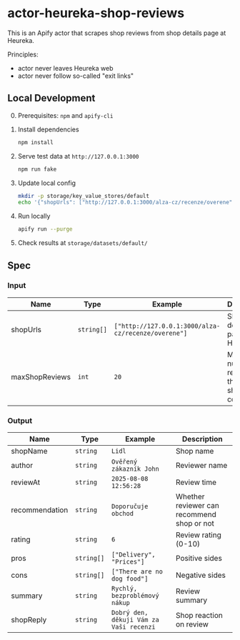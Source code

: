 # actor-heureka-shop-reviews

This is an Apify actor that scrapes shop reviews from shop details page at Heureka.

Principles:

- actor never leaves Heureka web
- actor never follow so-called "exit links"

## Local Development

0. Prerequisites: `npm` and `apify-cli`

1. Install dependencies

    ```bash
    npm install
    ```

2. Serve test data at `http://127.0.0.1:3000`

    ```bash
    npm run fake
    ```

3. Update local config

    ```bash
    mkdir -p storage/key_value_stores/default
    echo '{"shopUrls": ["http://127.0.0.1:3000/alza-cz/recenze/overene","http://127.0.0.1:3000/notino-cz/recenze/overene"],"maxShopReviews": 20}' > storage/key_value_stores/default/INPUT.json
    ```

4. Run locally

    ```bash
    apify run --purge
    ```

5. Check results at `storage/datasets/default/`

## Spec

### Input

| Name           | Type       | Example                                             | Description                                         |
| -------------- | ---------- | --------------------------------------------------- | --------------------------------------------------- |
| shopUrls       | `string[]` | `["http://127.0.0.1:3000/alza-cz/recenze/overene"]` | Shop details pages at Heureka                       |
| maxShopReviews | `int`      | `20`                                                | Maximum number of reviews that Actor should collect |

### Output

| Name           | Type       | Example                                 | Description                                |
| -------------- | ---------- | --------------------------------------- | ------------------------------------------ |
| shopName       | `string`   | `Lidl`                                  | Shop name                                  |
| author         | `string`   | `Ověřený zákazník John`                 | Reviewer name                              |
| reviewAt       | `string`   | `2025-08-08 12:56:28`                   | Review time                                |
| recommendation | `string`   | `Doporučuje obchod`                     | Whether reviewer can recommend shop or not |
| rating         | `string`   | `6`                                     | Review rating (0-10)                       |
| pros           | `string[]` | `["Delivery", "Prices"]`                | Positive sides                             |
| cons           | `string[]` | `["There are no dog food"]`             | Negative sides                             |
| summary        | `string`   | `Rychlý, bezproblémový nákup`           | Review summary                             |
| shopReply      | `string`   | `Dobrý den, děkuji Vám za Vaši recenzi` | Shop reaction on review                    |
